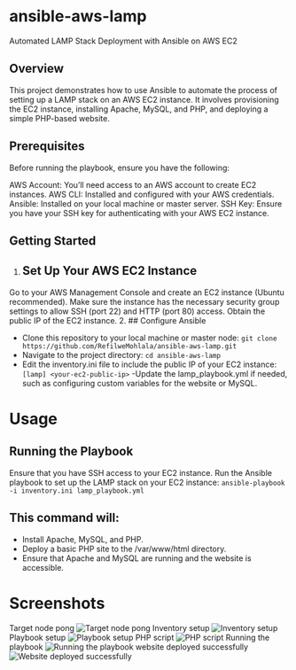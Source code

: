 # ansible-aws-lamp
Automated LAMP Stack Deployment with Ansible on AWS EC2

## Overview
This project demonstrates how to use Ansible to automate the process of setting up a LAMP stack on an AWS EC2 instance. It involves provisioning the EC2 instance, installing Apache, MySQL, and PHP, and deploying a simple PHP-based website.

## Prerequisites
Before running the playbook, ensure you have the following:

AWS Account: You’ll need access to an AWS account to create EC2 instances.
AWS CLI: Installed and configured with your AWS credentials.
Ansible: Installed on your local machine or master server.
SSH Key: Ensure you have your SSH key for authenticating with your AWS EC2 instance.

## Getting Started
1. ## Set Up Your AWS EC2 Instance
Go to your AWS Management Console and create an EC2 instance (Ubuntu recommended).
Make sure the instance has the necessary security group settings to allow SSH (port 22) and HTTP (port 80) access.
Obtain the public IP of the EC2 instance.
2. ## Configure Ansible

- Clone this repository to your local machine or master node:
 `git clone https://github.com/RefilweMohlala/ansible-aws-lamp.git`
- Navigate to the project directory:
  `cd ansible-aws-lamp`
- Edit the inventory.ini file to include the public IP of your EC2 instance:
  `[lamp]
<your-ec2-public-ip>`
-Update the lamp_playbook.yml if needed, such as configuring custom variables for the website or MySQL.

# Usage
## Running the Playbook
Ensure that you have SSH access to your EC2 instance.
Run the Ansible playbook to set up the LAMP stack on your EC2 instance:
`ansible-playbook -i inventory.ini lamp_playbook.yml`

## This command will:

- Install Apache, MySQL, and PHP.
- Deploy a basic PHP site to the /var/www/html directory.
- Ensure that Apache and MySQL are running and the website is accessible.

# Screenshots
Target node pong
![Target node pong](https://github.com/user-attachments/assets/9de5cbf2-a868-4a05-9ad6-7c193d5ff8a5)
Inventory setup
![Inventory setup](https://github.com/user-attachments/assets/0bc6d0de-9c2a-438b-9b7b-7e44a7c91518)
Playbook setup
![Playbook setup](https://github.com/user-attachments/assets/32d7b4ef-0b00-43a2-8ac6-2c78ada4c170)
PHP script
![PHP script](https://github.com/user-attachments/assets/8ab6e5e1-afbe-41dd-a43a-b2d72b0aa15d)
Running the playbook
![Running the playbook](https://github.com/user-attachments/assets/c62e3817-ff68-4cc9-af52-4e3163aa6005)
website deployed successfully
![Website deployed successfully](https://github.com/user-attachments/assets/db0a1811-a0ee-4544-92ff-83d826f8d860)
